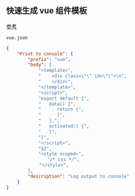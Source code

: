 ## 快速生成 vue 组件模板

[参考](https://www.cnblogs.com/huzhuhua/p/10183992.html)

`vue.json`
```json
{
	"Print to console": {
		"prefix": "vue",
		"body": [
			"<template>",
			"    <div class=\"\" id=\"\">\n",
			"    </div>",
			"</template>",
			"<script>",
			"export default {",
			"   data() {",
			"      return {",
			"      }",
			"   },",
			"   activated() {",
			"   }",
			"}",
			"</script>",
			"$2",
			"<style scoped>",
			　　"/* css */",
	　　　　　"</style>",
		],
		"description": "Log output to console"
	}
}
```